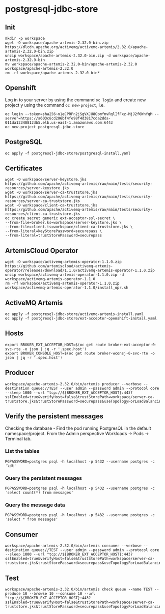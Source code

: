 # postgresql-jdbc-store

## Init
```
mkdir -p workspace
wget -O workspace/apache-artemis-2.32.0-bin.zip https://dlcdn.apache.org/activemq/activemq-artemis/2.32.0/apache-artemis-2.32.0-bin.zip
unzip workspace/apache-artemis-2.32.0-bin.zip -d workspace/apache-artemis-2.32.0-bin
mv workspace/apache-artemis-2.32.0-bin/apache-artemis-2.32.0 workspace/apache-artemis-2.32.0
rm -rf workspace/apache-artemis-2.32.0-bin*
```

## Openshift
Log in to your server by using the command `oc login` and create new project y using the command `oc new-project`, i.e.
```
oc login --token=sha256~n1eCPRPn2jSgVXJU8ObmfmvRqlIfFxz-MjJ2f6WnYqM --server=https://a603c8cd206bf4fe98f4d3817cda2dda-011da12348812db5.elb.us-east-1.amazonaws.com:6443
oc new-project postgresql-jdbc-store
```

## PostgreSQL
```
oc apply -f postgresql-jdbc-store/postgresql-install.yaml
```

## Certificates
```
wget -O workspace/server-keystore.jks https://github.com/apache/activemq-artemis/raw/main/tests/security-resources/server-keystore.jks
wget -O workspace/server-ca-truststore.jks https://github.com/apache/activemq-artemis/raw/main/tests/security-resources/server-ca-truststore.jks
wget -O workspace/client-ca-truststore.jks https://github.com/apache/activemq-artemis/raw/main/tests/security-resources/client-ca-truststore.jks
oc create secret generic ext-acceptor-ssl-secret \
--from-file=broker.ks=workspace/server-keystore.jks \
--from-file=client.ts=workspace/client-ca-truststore.jks \
--from-literal=keyStorePassword=securepass \
--from-literal=trustStorePassword=securepass
```

## ArtemisCloud Operator
```
wget -O workspace/activemq-artemis-operator-1.1.0.zip https://github.com/artemiscloud/activemq-artemis-operator/releases/download/1.1.0/activemq-artemis-operator-1.1.0.zip
unzip workspace/activemq-artemis-operator-1.1.0.zip -d workspace/activemq-artemis-operator-1.1.0
rm -rf workspace/activemq-artemis-operator-1.1.0.zip
workspace/activemq-artemis-operator-1.1.0/install_opr.sh
```

## ActiveMQ Artemis
```
oc apply -f postgresql-jdbc-store/activemq-artemis-install.yaml
oc apply -f postgresql-jdbc-store/ext-acceptor-openshift-install.yaml
```

## Hosts
```
export BROKER_EXT_ACCEPTOR_HOST=$(oc get route broker-ext-acceptor-0-svc-rte -o json | jq -r '.spec.host')
export BROKER_CONSOLE_HOST=$(oc get route broker-wconsj-0-svc-rte -o json | jq -r '.spec.host')
```

## Producer
```
workspace/apache-artemis-2.32.0/bin/artemis producer --verbose --destination queue://TEST --user admin --password admin --protocol core --sleep 1000 --url "tcp://${BROKER_EXT_ACCEPTOR_HOST}:443?sslEnabled=true&verifyHost=false&trustStorePath=workspace/server-ca-truststore.jks&trustStorePassword=securepass&useTopologyForLoadBalancing=false"
```

## Verify the persistent messages
Checking the database - Find the pod running PostgresQL in the default namespace/project. From the Admin perspective Workloads -> Pods -> Terminal tab.

### List the tables
```
PGPASSWORD=postgres psql -h localhost -p 5432 --username postgres -c '\dt'
```

### Query the persistent messages
```
PGPASSWORD=postgres psql -h localhost -p 5432 --username postgres -c 'select count(*) from messages'
```

### Query the message data
```
PGPASSWORD=postgres psql -h localhost -p 5432 --username postgres -c 'select * from messages'
```

## Consumer
```
workspace/apache-artemis-2.32.0/bin/artemis consumer --verbose --destination queue://TEST --user admin --password admin --protocol core --sleep 1000 --url "tcp://${BROKER_EXT_ACCEPTOR_HOST}:443?sslEnabled=true&verifyHost=false&trustStorePath=workspace/server-ca-truststore.jks&trustStorePassword=securepass&useTopologyForLoadBalancing=false"
```

## Test
```
workspace/apache-artemis-2.32.0/bin/artemis check queue --name TEST --produce 10 --browse 10 --consume 10 --url "tcp://${BROKER_EXT_ACCEPTOR_HOST}:443?sslEnabled=true&verifyHost=false&trustStorePath=workspace/server-ca-truststore.jks&trustStorePassword=securepass&useTopologyForLoadBalancing=false"
```
